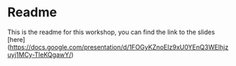 # Readme

This is the readme for this workshop, you can find the link to the slides [here] (https://docs.google.com/presentation/d/1FOGyKZnoEIz9xU0YEnQ3WElhjzuyj1MCy-TleKQgawY/)
